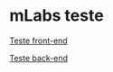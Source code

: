 # mLabs teste

[Teste front-end](https://github.com/mlabssoftware/mlabs-teste/blob/master/front-end.md)

[Teste back-end](https://github.com/mlabssoftware/mlabs-teste/blob/master/back-end.md)
